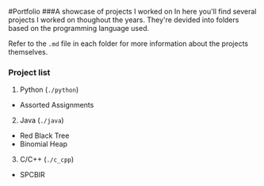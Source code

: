 #Portfolio
###A showcase of projects I worked on
In here you'll find several projects I worked on thoughout the years. They're devided into folders based on the programming language used.

Refer to the `.md` file in each folder for more information about the projects themselves.

### Project list
1. Python (`./python`)
 * Assorted Assignments
2. Java (`./java`)
 * Red Black Tree
 * Binomial Heap
3. C/C++ (`./c_cpp`)
  * SPCBIR

